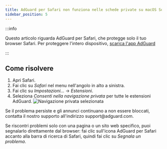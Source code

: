 ```yaml
---
title: AdGuard per Safari non funziona nelle schede private su macOS Sonoma
sidebar_position: 5
---
```


:::info

Questo articolo riguarda AdGuard per Safari, che protegge solo il tuo browser Safari. Per proteggere l'intero dispositivo, [scarica l'app AdGuard](https://agrd.io/download-kb-adblock)

:::

## Come risolvere

1. Apri Safari.
2. Fai clic su _Safari_ nel menu nell'angolo in alto a sinistra.
3. Fai clic su _Impostazioni…_ → _Estensioni_.
4. Seleziona _Consenti nella navigazione privata_ per tutte le estensioni AdGuard.
   ![Navigazione privata selezionata](https://cdn.adtidy.org/content/Kb/ad_blocker/safari/adg-safari-sonoma-private.png)

Se il problema persiste e gli annunci continuano a non essere bloccati, contatta il nostro supporto all'indirizzo support\@adguard.com.

Se riscontri problemi solo con una pagina o un sito web specifico, puoi segnalarlo direttamente dal browser: fai clic sull'icona AdGuard per Safari accanto alla barra di ricerca di Safari, quindi fai clic su _Segnala un problema_.
